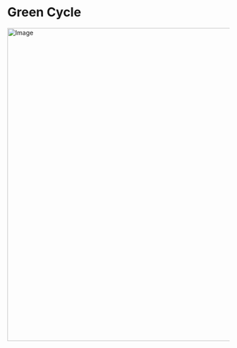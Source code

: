 # Green Cycle

<img width="1630" height="711" alt="Image" src="https://github.com/user-attachments/assets/f8663186-8446-4288-9ec8-9a0378a6adfb" />

